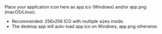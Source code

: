 Place your application icon here as app.ico (Windows) and/or app.png (macOS/Linux).

- Recommended: 256x256 ICO with multiple sizes inside.
- The desktop app will auto-load app.ico on Windows, app.png otherwise.

